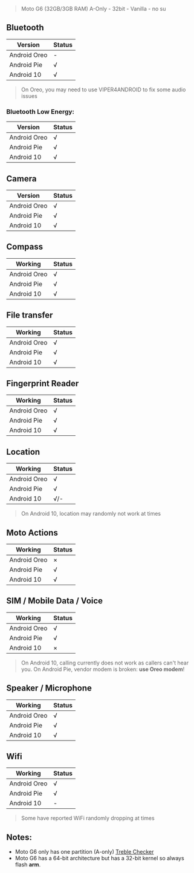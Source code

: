 >Moto G6 (32GB/3GB RAM)
A-Only - 32bit - Vanilla - no su
## Bluetooth

|  Version      |Status |
|---------------|-------|
| Android Oreo  |  -    |
| Android Pie   |  √    |
| Android 10    |  √    |
>On Oreo, you may need to use VIPER4ANDROID to fix some audio issues
### Bluetooth Low Energy:

|  Version      |Status |
|---------------|-------|
| Android Oreo  |  √    |
| Android Pie   |  √    |
| Android 10    |  √    |

## Camera

|  Version      |Status |
|---------------|-------|
| Android Oreo  |  √    |
| Android Pie   |  √    |
| Android 10    |  √    |

## Compass

|  Working      |Status |
|---------------|-------|
| Android Oreo  |  √    |
| Android Pie   |  √    |
| Android 10    |  √    |

## File transfer

|  Working      |Status |
|---------------|-------|
| Android Oreo  |  √    |
| Android Pie   |  √    |
| Android 10    |  √    |

## Fingerprint Reader

|  Working      |Status |
|---------------|-------|
| Android Oreo  |  √    |
| Android Pie   |  √    |
| Android 10    |  √    |

## Location

|  Working      |Status |
|---------------|-------|
| Android Oreo  |  √    |
| Android Pie   |  √    |
| Android 10    |  √/-  |
>On Android 10, location may randomly not work at times

## Moto Actions

|  Working      |Status |
|---------------|-------|
| Android Oreo  |  ×    |
| Android Pie   |  √    |
| Android 10    |  √    |

## SIM / Mobile Data / Voice

|  Working      |Status |
|---------------|-------|
| Android Oreo  |  √    |
| Android Pie   |  √    |
| Android 10    |  ×    |

>On Android 10, calling currently does not work as callers can't hear you. On Android Pie, vendor modem is broken: **use Oreo modem**!

## Speaker / Microphone

|  Working      |Status |
|---------------|-------|
| Android Oreo  |  √    |
| Android Pie   |  √    |
| Android 10    |  √    |

## Wifi

|  Working      |Status |
|---------------|-------|
| Android Oreo  |  √    |
| Android Pie   |  √    |
| Android 10    |  -    |
>Some have reported WiFi randomly dropping at times

## Notes:
* Moto G6 only has one partition (A-only)
[Treble Checker](https://drive.google.com/open?id=1nO3aStuZ7dY03Vdxkn2y6f1t5FO5cAfg)
* Moto G6 has a 64-bit architecture but has a 32-bit kernel so always flash **arm**.
